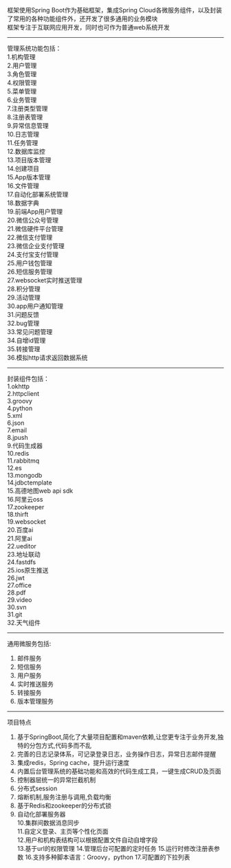 框架使用Spring Boot作为基础框架，集成Spring Cloud各微服务组件，以及封装了常用的各种功能组件外，还开发了很多通用的业务模块	    
框架专注于互联网应用开发，同时也可作为普通web系统开发	   

----------

管理系统功能包括：	  
1.机构管理	   	
2.用户管理	    	
3.角色管理	   	
4.权限管理	   	 
5.菜单管理	  	
6.业务管理	  	
7.注册类型管理		  
8.注册表管理		  
9.异常信息管理		  
10.日志管理		  
11.任务管理		  
12.数据库监控		  
13.项目版本管理		  	
14.创建项目		   
15.App版本管理		   	
16.文件管理	   
17.自动化部署系统管理	   
18.数据字典	  
19.前端App用户管理	  
20.微信公众号管理	  
21.微信硬件平台管理	  
22.微信支付管理		  		
23.微信企业支付管理	  
24.支付宝支付管理	  		
25.用户钱包管理		  	
26.短信服务管理		  		
27.websocket实时推送管理     	
28.积分管理	   
29.活动管理	   
30.app用户通知管理     	
31.问题反馈	   
32.bug管理	   		
33.常见问题管理	   			
34.自增id管理	   				
35.转接管理	    		
36.模拟http请求返回数据系统			   
	

----------    

		
		
封装组件包括：		    	
1.okhttp	  	
2.httpclient	   	
3.groovy	   		
4.python	   		
5.xml		   
6.json		  
7.email		   
8.jpush		  	
9.代码生成器	  		
10.redis		   	
11.rabbitmq		   	
12.es			   
13.mongodb		   	
14.jdbctemplate		   	
15.高德地图web api sdk	   		
16.阿里云oss		   	
17.zookeeper		   		
18.thirft		   
19.websocket		  
20.百度ai		   
21.阿里ai		   
22.ueditor		   
23.地址联动		  
24.fastdfs		   
25.ios原生推送		  
26.jwt		  
27.office	  	
28.pdf		  
29.video	  	
30.svn		  	
31.git		  			
32.天气组件	  	
   
----------
	
				
通用微服务包括:					
1. 邮件服务		  			
2. 短信服务		  		
3. 用户服务		   			
4. 实时推送服务		  				
5. 转接服务		  				
6. 版本管理服务	  

----------
		
					
项目特点		
1. 基于SpringBoot,简化了大量项目配置和maven依赖,让您更专注于业务开发,独特的分包方式,代码多而不乱		
2. 完善的日志记录体系，可记录登录日志，业务操作日志，异常日志邮件提醒		
3. 集成redis，Spring cache，提升运行速度		
4. 内置后台管理系统的基础功能和高效的代码生成工具，一键生成CRUD及页面		
5. 控制器层统一的异常拦截机制			
6. 分布式session		
7. 熔断机制,服务注册与调用,负载均衡		
8. 基于Redis和zookeeper的分布式锁		
9. 自动化部署服务器				
10.集群间数据消息同步		
11.自定义登录、主页等个性化页面			
12.用户和机构表结构可以根据配置文件自动自增字段	
13.基于url的权限管理
14.管理后台可配置的定时任务
15.运行时修改注册表参数
16.支持多种脚本语言：Groovy，python
17.可配置的下拉列表